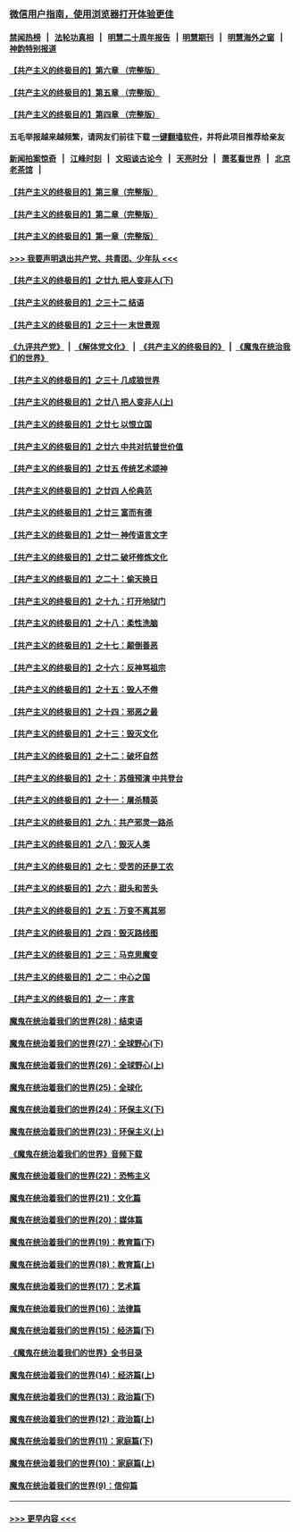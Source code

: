 ### [微信用户指南，使用浏览器打开体验更佳](https://github.com/gfw-breaker/banned-news1/blob/master/indexes/wechat-guide.md?t=0)
#### [禁闻热榜](热点新闻.md?t=0)  &nbsp;&nbsp;|&nbsp;&nbsp; [法轮功真相](https://github.com/gfw-breaker/truth/blob/master/README.md?t=0) &nbsp;&nbsp;|&nbsp;&nbsp; [明慧二十周年报告](https://github.com/gfw-breaker/mh-reports/blob/master/README.md?t=0) &nbsp;&nbsp;|&nbsp;&nbsp;[明慧期刊](https://github.com/gfw-breaker/mh-qikan) &nbsp;&nbsp;|&nbsp;&nbsp; [明慧海外之窗](https://github.com/gfw-breaker/mh-news/blob/master/README.md?t=0) &nbsp;&nbsp;|&nbsp;&nbsp; [神韵特别报道](https://github.com/gfw-breaker/mh-news/blob/master/shenyun.md?t=0)
#### [【共产主义的终极目的】第六章 （完整版）](../pages/nsc422/n11428913.md?t=02081233) 
#### [【共产主义的终极目的】第五章 （完整版）](../pages/nsc422/n11428912.md?t=02081233) 
#### [【共产主义的终极目的】第四章 （完整版）](../pages/nsc422/n11428907.md?t=02081233) 
#### 五毛举报越来越频繁，请网友们前往下载 [一键翻墙软件](https://github.com/gfw-breaker/ssr-accounts)，并将此项目推荐给亲友
#### [新闻拍案惊奇](https://github.com/gfw-breaker/banned-news1/blob/master/pages/link4.md) &nbsp;&nbsp;|&nbsp;&nbsp; [江峰时刻](https://github.com/gfw-breaker/banned-news1/blob/master/pages/link4.md) &nbsp;&nbsp;|&nbsp;&nbsp; [文昭谈古论今](https://github.com/gfw-breaker/banned-news1/blob/master/pages/link4.md) &nbsp;&nbsp;|&nbsp;&nbsp; [天亮时分](https://github.com/gfw-breaker/banned-news1/blob/master/pages/link4.md) &nbsp;&nbsp;|&nbsp;&nbsp; [萧茗看世界](https://github.com/gfw-breaker/banned-news1/blob/master/pages/link4.md) &nbsp;&nbsp;|&nbsp;&nbsp; [北京老茶馆](https://github.com/gfw-breaker/banned-news1/blob/master/pages/link4.md) &nbsp;&nbsp;|&nbsp;&nbsp; 
#### [【共产主义的终极目的】第三章（完整版）](../pages/nsc422/n11428848.md?t=02081233) 
#### [【共产主义的终极目的】第二章（完整版）](../pages/nsc422/n11428831.md?t=02081233) 
#### [【共产主义的终极目的】第一章（完整版）](../pages/nsc422/n11417651.md?t=02081233) 
#### [>>> 我要声明退出共产党、共青团、少年队 <<<](https://github.com/begood0513/goodnews/blob/master/quit/letter.md) 
#### [【共产主义的终极目的】之廿九 把人变非人(下)](../pages/nsc422/n11344140.md?t=02081233) 
#### [【共产主义的终极目的】之三十二 结语](../pages/nsc422/n11360535.md?t=02081233) 
#### [【共产主义的终极目的】之三十一 末世景观](../pages/nsc422/n11351129.md?t=02081233) 
#### [《九评共产党》](https://github.com/begood0513/9ping.md/blob/master/README.md) &nbsp;|&nbsp; [《解体党文化》](../../../../jtdwh.md/blob/master/README.md)  &nbsp;|&nbsp; [《共产主义的终极目的》](../../../../gczydzjmd.md/blob/master/README.md) &nbsp;|&nbsp; [《魔鬼在统治我们的世界》](../../../../mgztzwmdsj.md/blob/master/README.md) 
#### [【共产主义的终极目的】之三十 几成狼世界](../pages/nsc422/n11348280.md?t=02081233) 
#### [【共产主义的终极目的】之廿八 把人变非人(上)](../pages/nsc422/n11340492.md?t=02081233) 
#### [【共产主义的终极目的】之廿七 以恨立国](../pages/nsc422/n11336944.md?t=02081233) 
#### [【共产主义的终极目的】之廿六 中共对抗普世价值](../pages/nsc422/n11324785.md?t=02081233) 
#### [【共产主义的终极目的】之廿五 传统艺术颂神](../pages/nsc422/n11296396.md?t=02081233) 
#### [【共产主义的终极目的】之廿四 人伦典范](../pages/nsc422/n11296397.md?t=02081233) 
#### [【共产主义的终极目的】之廿三 富而有德](../pages/nsc422/n11283598.md?t=02081233) 
#### [【共产主义的终极目的】之廿一 神传语言文字](../pages/nsc422/n11263265.md?t=02081233) 
#### [【共产主义的终极目的】之廿二 破坏修炼文化](../pages/nsc422/n11245728.md?t=02081233) 
#### [【共产主义的终极目的】之二十：偷天换日](../pages/nsc422/n11238846.md?t=02081233) 
#### [【共产主义的终极目的】之十九：打开地狱门](../pages/nsc422/n11206376.md?t=02081233) 
#### [【共产主义的终极目的】之十八：柔性洗脑](../pages/nsc422/n11199994.md?t=02081233) 
#### [【共产主义的终极目的】之十七：颠倒善恶](../pages/nsc422/n11179782.md?t=02081233) 
#### [【共产主义的终极目的】之十六：反神骂祖宗](../pages/nsc422/n11166798.md?t=02081233) 
#### [【共产主义的终极目的】之十五：毁人不倦](../pages/nsc422/n11166792.md?t=02081233) 
#### [【共产主义的终极目的】之十四：邪恶之最](../pages/nsc422/n11150249.md?t=02081233) 
#### [【共产主义的终极目的】之十三：毁灭文化](../pages/nsc422/n11135227.md?t=02081233) 
#### [【共产主义的终极目的】之十二：破坏自然](../pages/nsc422/n11135214.md?t=02081233) 
#### [【共产主义的终极目的】之十：苏俄预演 中共登台](../pages/nsc422/n11118424.md?t=02081233) 
#### [【共产主义的终极目的】之十一：屠杀精英](../pages/nsc422/n11118442.md?t=02081233) 
#### [【共产主义的终极目的】之九：共产邪灵一路杀](../pages/nsc422/n11114139.md?t=02081233) 
#### [【共产主义的终极目的】之八：毁灭人类](../pages/nsc422/n11108503.md?t=02081233) 
#### [【共产主义的终极目的】之七：受苦的还是工农](../pages/nsc422/n11101809.md?t=02081233) 
#### [【共产主义的终极目的】之六：甜头和苦头](../pages/nsc422/n11096971.md?t=02081233) 
#### [【共产主义的终极目的】之五：万变不离其邪](../pages/nsc422/n11091285.md?t=02081233) 
#### [【共产主义的终极目的】之四：毁灭路线图](../pages/nsc422/n11086284.md?t=02081233) 
#### [【共产主义的终极目的】之三：马克思魔变](../pages/nsc422/n11061941.md?t=02081233) 
#### [【共产主义的终极目的】之二：中心之国](../pages/nsc422/n11047728.md?t=02081233) 
#### [【共产主义的终极目的】之一：序言](../pages/nsc422/n11086077.md?t=02081233) 
#### [魔鬼在统治着我们的世界(28)：结束语](../pages/nsc422/n10936246.md?t=02081233) 
#### [魔鬼在统治着我们的世界(27)：全球野心(下)](../pages/nsc422/n10928319.md?t=02081233) 
#### [魔鬼在统治着我们的世界(26)：全球野心(上)](../pages/nsc422/n10900318.md?t=02081233) 
#### [魔鬼在统治着我们的世界(25)：全球化](../pages/nsc422/n10788205.md?t=02081233) 
#### [魔鬼在统治着我们的世界(24)：环保主义(下)](../pages/nsc422/n10695307.md?t=02081233) 
#### [魔鬼在统治着我们的世界(23)：环保主义(上)](../pages/nsc422/n10688613.md?t=02081233) 
#### [《魔鬼在统治着我们的世界》音频下载](../pages/nsc422/n10635553.md?t=02081233) 
#### [魔鬼在统治着我们的世界(22)：恐怖主义](../pages/nsc422/n10614727.md?t=02081233) 
#### [魔鬼在统治着我们的世界(21)：文化篇](../pages/nsc422/n10597706.md?t=02081233) 
#### [魔鬼在统治着我们的世界(20)：媒体篇](../pages/nsc422/n10586579.md?t=02081233) 
#### [魔鬼在统治着我们的世界(19)：教育篇(下)](../pages/nsc422/n10564808.md?t=02081233) 
#### [魔鬼在统治着我们的世界(18)：教育篇(上)](../pages/nsc422/n10526970.md?t=02081233) 
#### [魔鬼在统治着我们的世界(17)：艺术篇](../pages/nsc422/n10499093.md?t=02081233) 
#### [魔鬼在统治着我们的世界(16)：法律篇](../pages/nsc422/n10485969.md?t=02081233) 
#### [魔鬼在统治着我们的世界(15)：经济篇(下)](../pages/nsc422/n10469975.md?t=02081233) 
#### [《魔鬼在统治着我们的世界》全书目录](../pages/nsc422/n10464261.md?t=02081233) 
#### [魔鬼在统治着我们的世界(14)：经济篇(上)](../pages/nsc422/n10457370.md?t=02081233) 
#### [魔鬼在统治着我们的世界(13)：政治篇(下)](../pages/nsc422/n10448270.md?t=02081233) 
#### [魔鬼在统治着我们的世界(12)：政治篇(上)](../pages/nsc422/n10444576.md?t=02081233) 
#### [魔鬼在统治着我们的世界(11)：家庭篇(下)](../pages/nsc422/n10440961.md?t=02081233) 
#### [魔鬼在统治着我们的世界(10)：家庭篇(上)](../pages/nsc422/n10435448.md?t=02081233) 
#### [魔鬼在统治着我们的世界(9)：信仰篇](../pages/nsc422/n10432159.md?t=02081233) 

----
#### [ >>> 更早内容 <<< ](../indexes/nsc422-earlier.md)
